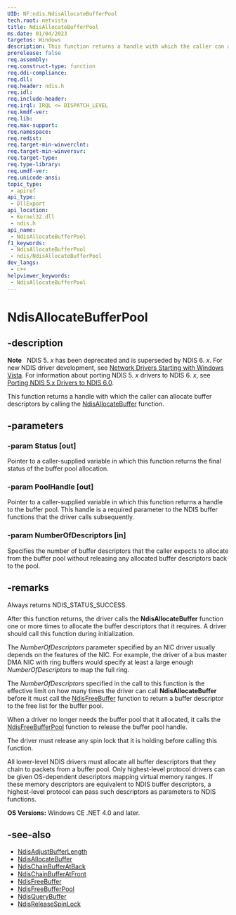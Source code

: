 ```yaml
---
UID: NF:ndis.NdisAllocateBufferPool
tech.root: netvista
title: NdisAllocateBufferPool
ms.date: 01/04/2023
targetos: Windows
description: This function returns a handle with which the caller can allocate buffer descriptors by calling NdisAllocateBuffer.
prerelease: false
req.assembly: 
req.construct-type: function
req.ddi-compliance: 
req.dll: 
req.header: ndis.h
req.idl: 
req.include-header: 
req.irql: IRQL <= DISPATCH_LEVEL
req.kmdf-ver: 
req.lib: 
req.max-support: 
req.namespace: 
req.redist: 
req.target-min-winverclnt: 
req.target-min-winversvr: 
req.target-type: 
req.type-library: 
req.umdf-ver: 
req.unicode-ansi: 
topic_type:
 - apiref
api_type:
 - DllExport
api_location:
 - Kernel32.dll
 - ndis.h
api_name:
 - NdisAllocateBufferPool
f1_keywords:
 - NdisAllocateBufferPool
 - ndis/NdisAllocateBufferPool
dev_langs:
 - c++
helpviewer_keywords:
 - NdisAllocateBufferPool
---
```


# NdisAllocateBufferPool

## -description

**Note**   NDIS 5. *x* has been deprecated and is superseded by NDIS 6. *x*. For new NDIS driver development, see [Network Drivers Starting with Windows Vista](../_netvista/index.md). For information about porting NDIS 5. *x* drivers to NDIS 6. *x*, see [Porting NDIS 5.x Drivers to NDIS 6.0](https://msdn.microsoft.com/library/Ff570059).

This function returns a handle with which the caller can allocate buffer descriptors by calling the [NdisAllocateBuffer](nf-ndis-ndisallocatebuffer.md) function.

## -parameters

### -param Status [out]

Pointer to a caller-supplied variable in which this function returns the final status of the buffer pool allocation.

### -param PoolHandle [out]

Pointer to a caller-supplied variable in which this function returns a handle to the buffer pool. This handle is a required parameter to the NDIS buffer functions that the driver calls subsequently.

### -param NumberOfDescriptors [in]

Specifies the number of buffer descriptors that the caller expects to allocate from the buffer pool without releasing any allocated buffer descriptors back to the pool.

## -remarks

Always returns NDIS\_STATUS\_SUCCESS.

After this function returns, the driver calls the **NdisAllocateBuffer** function one or more times to allocate the buffer descriptors that it requires. A driver should call this function during initialization.

The *NumberOfDescriptors* parameter specified by an NIC driver usually depends on the features of the NIC. For example, the driver of a bus master DMA NIC with ring buffers would specify at least a large enough *NumberOfDescriptors* to map the full ring.

The *NumberOfDescriptors* specified in the call to this function is the effective limit on how many times the driver can call **NdisAllocateBuffer** before it must call the [NdisFreeBuffer](https://msdn.microsoft.com/library/ff551981\(v=vs.85\)) function to return a buffer descriptor to the free list for the buffer pool.

When a driver no longer needs the buffer pool that it allocated, it calls the [NdisFreeBufferPool](ms921060\(v=msdn.10\).md) function to release the buffer pool handle.

The driver must release any spin lock that it is holding before calling this function.

All lower-level NDIS drivers must allocate all buffer descriptors that they chain to packets from a buffer pool. Only highest-level protocol drivers can be given OS-dependent descriptors mapping virtual memory ranges. If these memory descriptors are equivalent to NDIS buffer descriptors, a highest-level protocol can pass such descriptors as parameters to NDIS functions.

**OS Versions:** Windows CE .NET 4.0 and later.  

## -see-also

- [NdisAdjustBufferLength](ms920735\(v=msdn.10\).md)
- [NdisAllocateBuffer](nf-ndis-ndisallocatebuffer.md)
- [NdisChainBufferAtBack](ms920842\(v=msdn.10\).md)
- [NdisChainBufferAtFront](ms920912\(v=msdn.10\).md)
- [NdisFreeBuffer](ms921059\(v=msdn.10\).md)
- [NdisFreeBufferPool](ms921060\(v=msdn.10\).md)
- [NdisQueryBuffer](https://msdn.microsoft.com/library/aa520905\(v=msdn.10\))
- [NdisReleaseSpinLock](https://msdn.microsoft.com/library/aa520935\(v=msdn.10\))
